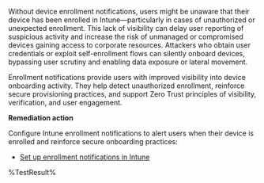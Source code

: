 Without device enrollment notifications, users might be unaware that their device has been enrolled in Intune—particularly in cases of unauthorized or unexpected enrollment. This lack of visibility can delay user reporting of suspicious activity and increase the risk of unmanaged or compromised devices gaining access to corporate resources. Attackers who obtain user credentials or exploit self-enrollment flows can silently onboard devices, bypassing user scrutiny and enabling data exposure or lateral movement.

Enrollment notifications provide users with improved visibility into device onboarding activity. They help detect unauthorized enrollment, reinforce secure provisioning practices, and support Zero Trust principles of visibility, verification, and user engagement.

**Remediation action**

Configure Intune enrollment notifications to alert users when their device is enrolled and reinforce secure onboarding practices:  
- [Set up enrollment notifications in Intune](https://learn.microsoft.com/intune/intune-service/enrollment/enrollment-notifications?wt.mc_id=zerotrustrecommendations_automation_content_cnl_csasci)





<!--- Results --->
%TestResult%

